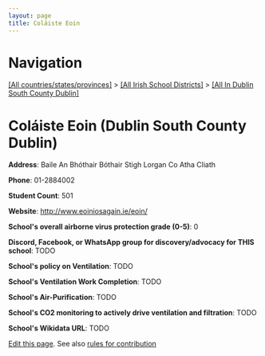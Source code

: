 ```yaml
---
layout: page
title: Coláiste Eoin
---
```

# Navigation

[[All countries/states/provinces]](../../..) > [[All Irish School Districts]](../..) > [[All In Dublin South County Dublin]](..)

# Coláiste Eoin (Dublin South County Dublin)

**Address**: Baile An Bhóthair Bóthair Stigh Lorgan Co Atha Cliath

**Phone**: 01-2884002

**Student Count**: 501

**Website**: <http://www.eoiniosagain.ie/eoin/>

**School's overall airborne virus protection grade (0-5)**: 0

**Discord, Facebook, or WhatsApp group for discovery/advocacy for THIS school**: TODO

**School's policy on Ventilation**: TODO

**School's Ventilation Work Completion**: TODO

**School's Air-Purification**: TODO

**School's CO2 monitoring to actively drive ventilation and filtration**: TODO

**School's Wikidata URL**: TODO


[Edit this page](https://github.com/ventilate-schools/Ireland/edit/main/./Dublin_South_County_Dublin/Coláiste_Eoin.md). See also [rules for contribution](../../../contribution-rules/)